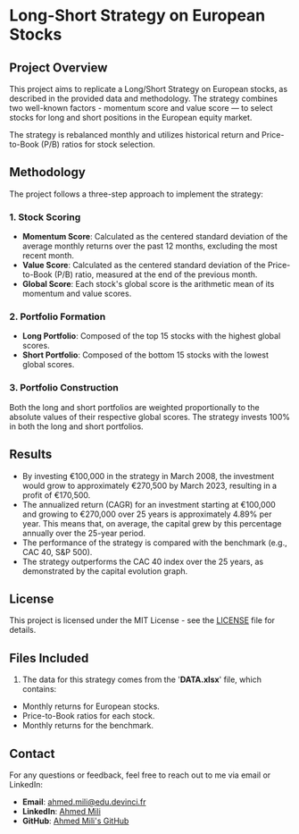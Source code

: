 # **Long-Short Strategy  on European Stocks**

## **Project Overview**
This project aims to replicate a Long/Short  Strategy on European stocks, as described in the provided data and methodology. The strategy combines two well-known factors - momentum score and value score — to select stocks for long and short positions in the European equity market.

The strategy is rebalanced monthly and utilizes historical return and Price-to-Book (P/B) ratios for stock selection.

## **Methodology**
The project follows a three-step approach to implement the strategy:

### 1. Stock Scoring
- **Momentum Score**: Calculated as the centered standard deviation of the average monthly returns over the past 12 months, excluding the most recent month.
- **Value Score**: Calculated as the centered standard deviation of the Price-to-Book (P/B) ratio, measured at the end of the previous month.
- **Global Score**: Each stock's global score is the arithmetic mean of its momentum and value scores.

### 2. Portfolio Formation
- **Long Portfolio**: Composed of the top 15 stocks with the highest global scores.
- **Short Portfolio**: Composed of the bottom 15 stocks with the lowest global scores.

### 3. Portfolio Construction
Both the long and short portfolios are weighted proportionally to the absolute values of their respective global scores. The strategy invests 100% in both the long and short portfolios.

## **Results**
- By investing €100,000 in the strategy in March 2008, the investment would grow to approximately €270,500 by March 2023, resulting in a profit of €170,500.
- The annualized return (CAGR) for an investment starting at €100,000 and growing to €270,000 over 25 years is approximately 4.89% per year. This means that, on average, the capital grew by this percentage annually over the 25-year period.
- The performance of the strategy is compared with the benchmark (e.g., CAC 40, S&P 500).
- The strategy outperforms the CAC 40 index over the 25 years, as demonstrated by the capital evolution graph.

## **License**
This project is licensed under the MIT License - see the [LICENSE](LICENSE) file for details.

## **Files Included**
1.  The data for this strategy comes from the '**DATA.xlsx**' file, which contains:
- Monthly returns for European stocks.
- Price-to-Book ratios for each stock.
- Monthly returns for the benchmark.
  
## **Contact**
For any questions or feedback, feel free to reach out to me via email or LinkedIn:
- **Email**: [ahmed.mili@edu.devinci.fr](mailto:ahmed.mili@edu.devinci.fr)
- **LinkedIn**: [Ahmed Mili](https://www.linkedin.com/in/ahmedmili/)
- **GitHub**: [Ahmed Mili's GitHub](https://github.com/AhmedMIL)
